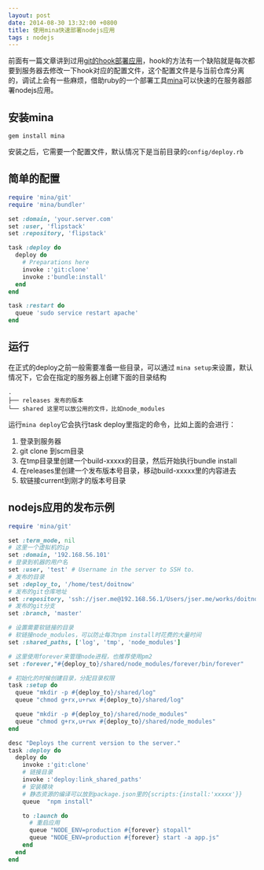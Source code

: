 ```yaml
---
layout: post
date: 2014-08-30 13:32:00 +0800
title: 使用mina快速部署nodejs应用
tags : nodejs
---
```


前面有一篇文章讲到过用[git的hook部署应用](http://jser.me/2013/12/29/%E5%88%A9%E7%94%A8git%E5%BF%AB%E9%80%9F%E9%83%A8%E7%BD%B2%E8%BF%9C%E7%A8%8B%E6%9C%8D%E5%8A%A1%E5%99%A8.html)，hook的方法有一个缺陷就是每次都要到服务器去修改一下hook对应的配置文件，这个配置文件是与当前仓库分离的，调试上会有一些麻烦，借助ruby的一个部署工具[mina](http://nadarei.co/mina/)可以快速的在服务器部署nodejs应用。

## 安装mina

```
gem install mina
```

安装之后，它需要一个配置文件，默认情况下是当前目录的`config/deploy.rb`

## 简单的配置

```ruby
require 'mina/git'
require 'mina/bundler'

set :domain, 'your.server.com'
set :user, 'flipstack'
set :repository, 'flipstack'

task :deploy do
  deploy do
    # Preparations here
    invoke :'git:clone'
    invoke :'bundle:install'
  end
end

task :restart do
  queue 'sudo service restart apache'
end
```

## 运行

在正式的deploy之前一般需要准备一些目录，可以通过 `mina setup`来设置，默认情况下，它会在指定的服务器上创建下面的目录结构

```
.
├── releases 发布的版本
└── shared 这里可以放公用的文件，比如node_modules
```

运行`mina deploy`它会执行task deploy里指定的命令，比如上面的会进行：

1. 登录到服务器
1. git clone 到scm目录
1. 在tmp目录里创建一个build-xxxxx的目录，然后开始执行bundle install
1. 在releases里创建一个发布版本号目录，移动build-xxxxx里的内容进去
1. 软链接current到刚才的版本号目录

## nodejs应用的发布示例

```ruby
require 'mina/git'

set :term_mode, nil
# 这里一个虚拟机的ip
set :domain, '192.168.56.101'
# 登录到机器的用户名
set :user, 'test' # Username in the server to SSH to.
# 发布的目录
set :deploy_to, '/home/test/doitnow'
# 发布的git仓库地址
set :repository, 'ssh://jser.me@192.168.56.1/Users/jser.me/works/doitnow'
# 发布的git分支
set :branch, 'master'

# 设置需要软链接的目录
# 软链接node_modules，可以防止每次npm install时花费的大量时间
set :shared_paths, ['log', 'tmp', 'node_modules']

# 这里使用forever来管理node进程，也推荐使用pm2
set :forever,"#{deploy_to}/shared/node_modules/forever/bin/forever"

# 初始化的时候创建目录，分配目录权限
task :setup do
  queue "mkdir -p #{deploy_to}/shared/log"
  queue "chmod g+rx,u+rwx #{deploy_to}/shared/log"

  queue "mkdir -p #{deploy_to}/shared/node_modules"
  queue "chmod g+rx,u+rwx #{deploy_to}/shared/node_modules"
end

desc "Deploys the current version to the server."
task :deploy do
  deploy do
    invoke :'git:clone'
    # 链接目录
    invoke :'deploy:link_shared_paths'
    # 安装模块
    # 静态资源的编译可以放到package.json里的{scripts:{install:'xxxxx'}}
    queue  "npm install"

    to :launch do
      # 重启应用
      queue "NODE_ENV=production #{forever} stopall"
      queue "NODE_ENV=production #{forever} start -a app.js"
    end
  end
end
```
